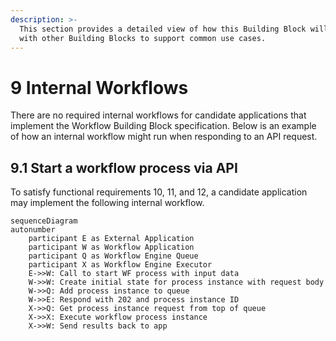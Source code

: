 ```yaml
---
description: >-
  This section provides a detailed view of how this Building Block will interact
  with other Building Blocks to support common use cases.
---
```


# 9 Internal Workflows

There are no required internal workflows for candidate applications that implement the Workflow Building Block specification. Below is an example of how an internal workflow might run when responding to an API request.

## 9.1 Start a workflow process via API

To satisfy functional requirements 10, 11, and 12, a candidate application may implement the following internal workflow.

```mermaid
sequenceDiagram
autonumber
    participant E as External Application
    participant W as Workflow Application
    participant Q as Workflow Engine Queue
    participant X as Workflow Engine Executor
    E->>W: Call to start WF process with input data
    W->>W: Create initial state for process instance with request body
    W->>Q: Add process instance to queue
    W->>E: Respond with 202 and process instance ID
    X->>Q: Get process instance request from top of queue
    X->>X: Execute workflow process instance
    X->>W: Send results back to app
```
